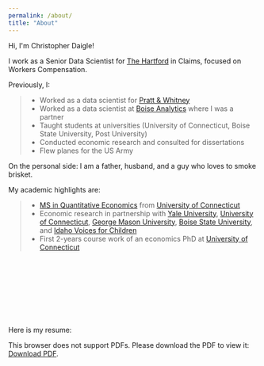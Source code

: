 ```yaml
---
permalink: /about/
title: "About"
---
```


Hi, I'm Christopher Daigle!

I work as a Senior Data Scientist for [The Hartford](https://www.thehartford.com) in Claims, focused on Workers Compensation.

Previously, I:
> * Worked as a data scientist for [Pratt & Whitney](https://prattwhitney.com/en)
> * Worked as a data scientist at [Boise Analytics](https://medium.com/cam-crow/bye-bye-boise-analytics-7bdc8aad36f9) where I was a partner
> * Taught students at universities (University of Connecticut, Boise State University, Post University)
> * Conducted economic research and consulted for dissertations
> * Flew planes for the US Army

On the personal side: I am a father, husband, and a guy who loves to smoke brisket.

My academic highlights are:
> * [MS in Quantitative Economics](https://msqe.econ.uconn.edu) from [University of Connecticut](https://uconn.edu)
> * Economic research in partnership with [Yale University](https://www.yale.edu), [University of Connecticut](https://uconn.edu), [George Mason University](https://www2.gmu.edu), [Boise State University](https://www.boisestate.edu), and [Idaho Voices for Children](https://www.idahovoices.org)
> * First 2-years course work of an economics PhD at [University of Connecticut](https://uconn.edu)

Here is my resume:
<object data="/assets/docs/200819.pdf" type="application/pdf" width="400px" height="550px">
    <embed src="/assets/docs/200819.pdf">
        <p>This browser does not support PDFs. Please download the PDF to view it: <a href="/assets/docs/200819.pdf">Download PDF</a>.</p>
    </embed>
</object>

